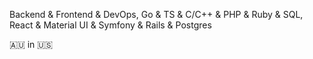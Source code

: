 Backend & Frontend & DevOps, Go & TS & C/C++ & PHP & Ruby & SQL, React & Material UI & Symfony & Rails & Postgres

🇦🇺 in 🇺🇸
